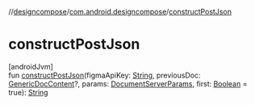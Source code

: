 //[designcompose](../../index.md)/[com.android.designcompose](index.md)/[constructPostJson](construct-post-json.md)

# constructPostJson

[androidJvm]\
fun [constructPostJson](construct-post-json.md)(figmaApiKey: [String](https://kotlinlang.org/api/latest/jvm/stdlib/kotlin/-string/index.html), previousDoc: [GenericDocContent](../../../common/common/com.android.designcompose.common/-generic-doc-content/index.md)?, params: [DocumentServerParams](../../../common/common/com.android.designcompose.common/-document-server-params/index.md), first: [Boolean](https://kotlinlang.org/api/latest/jvm/stdlib/kotlin/-boolean/index.html) = true): [String](https://kotlinlang.org/api/latest/jvm/stdlib/kotlin/-string/index.html)
